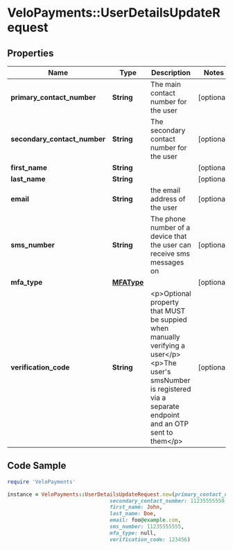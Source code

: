 # VeloPayments::UserDetailsUpdateRequest

## Properties

Name | Type | Description | Notes
------------ | ------------- | ------------- | -------------
**primary_contact_number** | **String** | The main contact number for the user  | [optional] 
**secondary_contact_number** | **String** | The secondary contact number for the user  | [optional] 
**first_name** | **String** |  | [optional] 
**last_name** | **String** |  | [optional] 
**email** | **String** | the email address of the user | [optional] 
**sms_number** | **String** | The phone number of a device that the user can receive sms messages on  | [optional] 
**mfa_type** | [**MFAType**](MFAType.md) |  | [optional] 
**verification_code** | **String** | &lt;p&gt;Optional property that MUST be suppied when manually verifying a user&lt;/p&gt; &lt;p&gt;The user&#39;s smsNumber is registered via a separate endpoint and an OTP sent to them&lt;/p&gt;  | [optional] 

## Code Sample

```ruby
require 'VeloPayments'

instance = VeloPayments::UserDetailsUpdateRequest.new(primary_contact_number: 11235555555,
                                 secondary_contact_number: 11235555550,
                                 first_name: John,
                                 last_name: Doe,
                                 email: foo@example.com,
                                 sms_number: 11235555555,
                                 mfa_type: null,
                                 verification_code: 123456)
```


